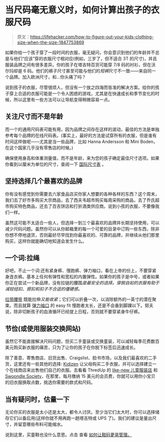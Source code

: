# 当尺码毫无意义时，如何计算出孩子的衣服尺码

> 原文：<https://lifehacker.com/how-to-figure-out-your-kids-clothing-size-when-the-size-1847753869>

如果你给一个孩子穿了一段时间的衣服，毫无疑问，你会意识到他们的年龄并不总是与他们“应该”穿的衣服尺寸相对应(例如，三岁了，但不适合 3T 的尺寸)，并且服装品牌之间有很多差异。你的孩子在塔吉特百货可能穿 7/8 码的衬衫，但在沃尔玛却是 6 码。他们的裤子尺寸甚至可能与他们的*短裤*尺寸不一致——来自同一个品牌。加入欧洲尺寸，和...你头痛了吗？



说到孩子的衣服，尽管很烦人，但没有一个放之四海而皆准的解决方案。给你的孩子穿上合适的衣服可能是一个令人困惑的游戏，尤其是在快速成长和季节变化的时候，所以这里有一些方法可以让导航变得稍微容易一点。

## 关注尺寸而不是年龄

而一个的通用尺码表可能有用，因为品牌之间存在这样的波动，最佳的方法是单独参考每个品牌的在线尺码表。(事实上，最好的方法是试穿所有的衣服，但是谁有时间这样做呢——尤其是当一些品牌，比如 Hanna Andersson 和 Mini Boden，在这个国家几乎没有零售店的时候。)

确保使用身高和体重测量值，而不是年龄，来为您的孩子确定最佳尺寸选项。如果你看到以厘米为单位的尺寸，查阅一下 [国际尺寸表](https://www.sizeguide.net/childrens-clothing-sizes-international-conversion-chart.html) 。

## **坚持选择几个最喜欢的品牌**

你有没有感觉到你需要去六家食品店买你家人想要的各种各样的东西？这个周末，我们去了好市多购买大宗商品，去了西夫韦超市购买每周采购的商品，去了乔氏超市购买特色商品，还去了百吉饼店和打折酒类供应商。说到小孩的衣服，不要像我们一样。

虽然这可能不太适合一些人，但选择一到三个最喜欢的品牌并长期坚持使用，可以减少尺码问题。虽然你可以从你邮箱里的每一个可爱的目录中订购一些东西，除非你想不停地退货，否则最好尽早找到你最喜欢的、可靠的品牌，并继续从他们那里购买，这样你就能确切地知道会发生什么。

## 一个词:拉绳

好吧，不止一个词:还有紧身裤、慢跑裤、弹力袖口，看在上帝的份上，不要穿紧身连衣裤。基本上任何有弹性和宽松的内置弹性。如果你的孩子是中号，或者如果你正在尝试一个新品牌，没有拉链的腰围*是最安全的选择。穿脱自如的衣服有助于减轻纽扣、摁扣和扣子不合适的僵硬感。*

[拉带腰带](https://oldnavy.gap.com/browse/product.do?pid=553847012&vid=1&tid=onpl000017&kwid=1&ap=7&gclid=Cj0KCQjw18WKBhCUARIsAFiW7JzzeJ6wx_Mb6McRIFp_PXli7RJmY772XfC76OC6jM902fxYLrDx69QaAid_EALw_wcB&gclsrc=aw.ds#pdp-page-content) 既能拉伸*又能收紧*；它们可以折叠一次，以消除额外的一英寸的潜在聚束。而且就算 [弹力袖口](https://www.target.com/p/boys-stretch-pull-on-jogger-fit-pants-cat-jack/-/A-54555133) 的 easy fit 慢跑者太长，还是不会垂到脚踝以下。努夫说，除非切断孩子的血液循环已经提上日程，否则就不要穿紧身牛仔裤。

## **节俭(或使用服装交换网站)**

虽然它不能直接解决尺码问题，但买二手童装或交换童装，可以减轻每季花费数百美元购买新衣服的痛苦，只为了让你的孩子在你脱下标签后迅速成长。

除了善意、寄售商店、旧货出售、Craigslist、脸书市场，以及我们最喜欢的二手货，这里还有一些其他的选择: [Kidizen](https://www.kidizen.com/) 让父母购买二手衣服，并可以选择建立一个在线商店来出售他们自己的衣服。去看看 ThredUp 的 [like-new 儿童服装店](https://www.thredup.com/kids) 和[Swoondle Society](https://www.swoondlesociety.com/)，在那里，每月缴纳 15 美元的会员费，你就可以用你小宝贝的旧衣服换取点数，挑选你需要的款式和尺码。

## 当有疑问时，估量一下

无论你买的衣服是太小还是太大，都令人讨厌。至少当它们太大时，你可以选择储存它们以备后用(这样你就不用再跑一趟塔吉特或 UPS 了)。我们的建议是量出尺寸，并留意哪些布料可能缩水。

说到这里，买童鞋也没什么意思。点击 查看 [如何让鞋码更易管理。](https://lifehacker.com/how-to-figure-out-your-kids-shoe-size-1843464064)